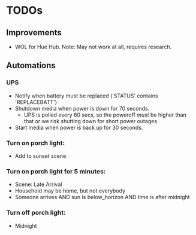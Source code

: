 # TODOs
## Improvements
- WOL for Hue Hub. Note: May not work at all, requires research.

## Automations
### UPS
- Notify when battery must be replaced ('STATUS' contains 'REPLACEBATT')
- Shutdown media when power is down for 70 seconds.
   - UPS is polled every 60 secs, so the poweroff *must* be higher than that or we risk shutting down for short power outages.
- Start media when power is back up for 30 seconds.

### Turn on porch light:
- Add to sunset scene

### Turn on porch light for 5 minutes:
- Scene: Late Arrival
- Household may be home, but not everybody
- Someone arrives AND sun is below\_horizon AND time is after midnight

### Turn off porch light:
- Midnight
